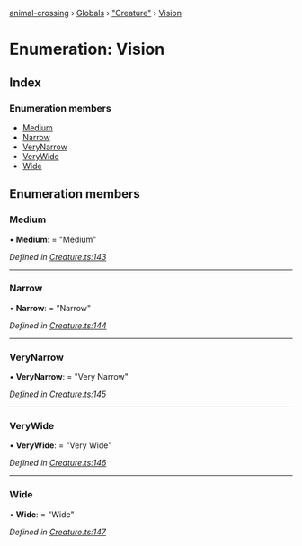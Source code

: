 [animal-crossing](../README.md) › [Globals](../globals.md) › ["Creature"](../modules/_creature_.md) › [Vision](_creature_.vision.md)

# Enumeration: Vision

## Index

### Enumeration members

* [Medium](_creature_.vision.md#medium)
* [Narrow](_creature_.vision.md#narrow)
* [VeryNarrow](_creature_.vision.md#verynarrow)
* [VeryWide](_creature_.vision.md#verywide)
* [Wide](_creature_.vision.md#wide)

## Enumeration members

###  Medium

• **Medium**: = "Medium"

*Defined in [Creature.ts:143](https://github.com/Norviah/animal-crossing/blob/8493ef6/module/types/Creature.ts#L143)*

___

###  Narrow

• **Narrow**: = "Narrow"

*Defined in [Creature.ts:144](https://github.com/Norviah/animal-crossing/blob/8493ef6/module/types/Creature.ts#L144)*

___

###  VeryNarrow

• **VeryNarrow**: = "Very Narrow"

*Defined in [Creature.ts:145](https://github.com/Norviah/animal-crossing/blob/8493ef6/module/types/Creature.ts#L145)*

___

###  VeryWide

• **VeryWide**: = "Very Wide"

*Defined in [Creature.ts:146](https://github.com/Norviah/animal-crossing/blob/8493ef6/module/types/Creature.ts#L146)*

___

###  Wide

• **Wide**: = "Wide"

*Defined in [Creature.ts:147](https://github.com/Norviah/animal-crossing/blob/8493ef6/module/types/Creature.ts#L147)*
